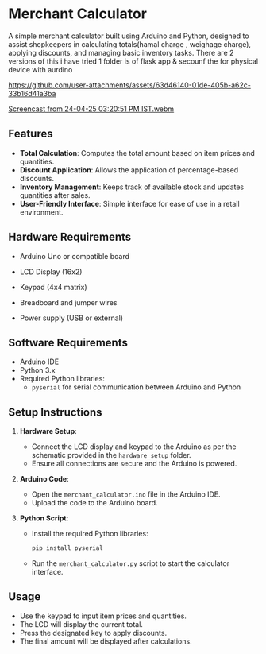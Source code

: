 
# Merchant Calculator

A simple merchant calculator built using Arduino and Python, designed to assist shopkeepers in calculating totals(hamal charge , weighage charge), applying discounts, and managing basic inventory tasks.
There are 2 versions of this i have tried 1 folder is of flask app & secounf the for physical device with aurdino 





https://github.com/user-attachments/assets/63d46140-01de-405b-a62c-33b16d41a3ba






[Screencast from 24-04-25 03:20:51 PM IST.webm](https://github.com/user-attachments/assets/1a6652a4-fc3c-4059-90d1-d3d798e92a9d)

## Features

- **Total Calculation**: Computes the total amount based on item prices and quantities.
- **Discount Application**: Allows the application of percentage-based discounts.
- **Inventory Management**: Keeps track of available stock and updates quantities after sales.
- **User-Friendly Interface**: Simple interface for ease of use in a retail environment.

## Hardware Requirements

- Arduino Uno or compatible board
- LCD Display (16x2)
- Keypad (4x4 matrix)
- Breadboard and jumper wires

- Power supply (USB or external)

## Software Requirements

- Arduino IDE
- Python 3.x
- Required Python libraries:
  - `pyserial` for serial communication between Arduino and Python

## Setup Instructions

1. **Hardware Setup**:
   - Connect the LCD display and keypad to the Arduino as per the schematic provided in the `hardware_setup` folder.
   - Ensure all connections are secure and the Arduino is powered.

2. **Arduino Code**:
   - Open the `merchant_calculator.ino` file in the Arduino IDE.
   - Upload the code to the Arduino board.

3. **Python Script**:
   - Install the required Python libraries:
     ```bash
     pip install pyserial
     ```
   - Run the `merchant_calculator.py` script to start the calculator interface.

## Usage

- Use the keypad to input item prices and quantities.
- The LCD will display the current total.
- Press the designated key to apply discounts.
- The final amount will be displayed after calculations.


